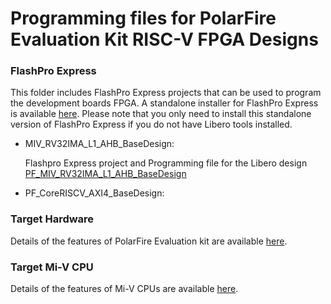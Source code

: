 # Programming files for PolarFire Evaluation Kit RISC-V FPGA Designs

### FlashPro Express
This folder includes FlashPro Express projects that can be used to program the development boards FPGA. 
A standalone installer for FlashPro Express is available [here](http://www.microsemi.com/products/fpga-soc/design-resources/programming/flashpro#software). 
Please note that you only need to install this standalone version of FlashPro Express if you do not have Libero tools installed.

* MIV_RV32IMA_L1_AHB_BaseDesign:

   Flashpro Express project and Programming file for the Libero design [PF_MIV_RV32IMA_L1_AHB_BaseDesign](https://github.com/RISCV-on-Microsemi-FPGA/PolarFire-Eval-Kit/tree/master/Modify_The_FPGA_Design)
* PF_CoreRISCV_AXI4_BaseDesign:

### Target Hardware
Details of the features of PolarFire Evaluation kit are available [here](https://www.microsemi.com/products/fpga-soc/design-resources/dev-kits/polarfire/polarfire-eval-kit).

### Target Mi-V CPU
Details of the features of Mi-V CPUs are available [here](https://github.com/RISCV-on-Microsemi-FPGA/CPUs).

